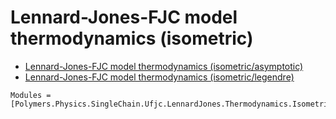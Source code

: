 # Lennard-Jones-FJC model thermodynamics (isometric)

  * [Lennard-Jones-FJC model thermodynamics (isometric/asymptotic)](../../../../../asymptotic)
  * [Lennard-Jones-FJC model thermodynamics (isometric/legendre)](../../../../../legendre)

```@autodocs
Modules = [Polymers.Physics.SingleChain.Ufjc.LennardJones.Thermodynamics.Isometric]
```
